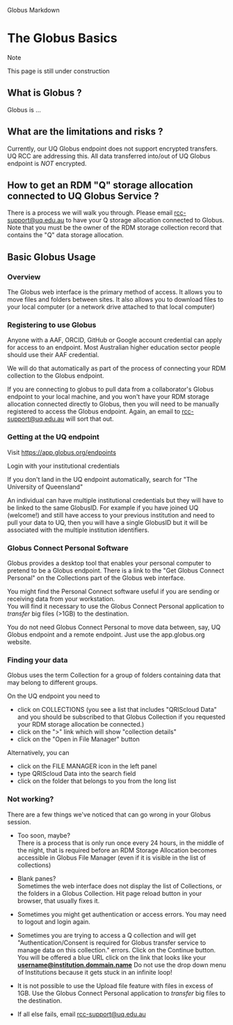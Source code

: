 Globus Markdown

# The Globus Basics

>[!Note]
>
>This page is still under construction

## What is Globus ?

Globus is ...

## What are the limitations and risks ?

Currently, our UQ Globus endpoint does not support encrypted transfers. UQ RCC are addressing this.
All data transferred into/out of UQ Globus endpoint is *NOT* encrypted.

## How to get an RDM "Q" storage allocation connected to UQ Globus Service ?

There is a process we will walk you through. Please email rcc-support@uq.edu.au to have your Q storage allocation connected to Globus. Note that you must be the owner of the RDM storage collection record that contains the "Q" data storage allocation. 

## Basic Globus Usage

### Overview

The Globus web interface is the primary method of access.
It allows you to move files and folders between sites.
It also allows you to download files to your local computer (or a network drive attached to that local computer)

### Registering to use Globus

Anyone with a AAF, ORCID, GitHub or Google account credential can apply for access to an endpoint. Most Australian higher education sector people should use their AAF credential.

We will do that automatically as part of the process of connecting your RDM collection to the Globus endpoint. 

If you are connecting to globus to pull data from a collaborator's Globus endpoint to your local machine, and you won't have your RDM storage allocation connected directly to Globus, then you will need to be manually registered to access the Globus endpoint. Again, an email to rcc-support@uq.edu.au will sort that out.

### Getting at the UQ endpoint

Visit https://app.globus.org/endpoints

Login with your institutional credentials

If you don't land in the UQ endpoint automatically, search for "The University of Queensland"

An individual can have multiple institutional credentials but they will have to be linked to the same GlobusID. For example if you have joined UQ (welcome!) and still have access to your previous institution and need to pull your data to UQ, then you will have a single GlobusID but it will be associated with the multiple institution identifiers.

### Globus Connect Personal Software

Globus provides a desktop tool that enables your personal computer to pretend to be a Globus endpoint.
There is a link to the "Get Globus Connect Personal" on the Collections part of the Globus web interface.

You might find the Personal Connect software useful if you are sending or receiving data from your workstation. </br>
You will find it necessary to use the Globus Connect Personal application to _transfer_ big files (>1GB) to the destination.

You do not need Globus Connect Personal to move data between, say, UQ Globus endpoint and a remote endpoint. Just use the app.globus.org website.  

### Finding your data

Globus uses the term Collection for a group of folders containing data that may belong to different groups.

On the UQ endpoint you need to 

* click on COLLECTIONS (you see a list that includes "QRIScloud Data" and you should be subscribed to that Globus Collection if you requested your RDM storage allocation be connected.)
* click on the ">" link which will show "collection details"
* click on the "Open in File Manager" button  </br>

Alternatively, you can 
* click on the FILE MANAGER icon in the left panel 
* type QRIScloud Data into the search field
* click on the folder that belongs to you from the long list
 


### Not working?

There are a few things we've noticed that can go wrong in your Globus session.

* Too soon, maybe? </br>
There is a process that is only run once every 24 hours, in the middle of the night, that is required before an RDM Storage Allocation becomes accessible in Globus File Manager (even if it is visible in the list of collections)

* Blank panes? </br>
Sometimes the web interface does not display the list of Collections, or the folders in a Globus Collection. Hit page reload button in your browser, that usually fixes it.

* Sometimes you might get authentication or access errors. You may need to logout and login again.

* Sometimes you are trying to access a Q collection and will get "Authentication/Consent is required for Globus transfer service to manage data on this collection." errors. Click on the Continue button. You will be offered a blue URL click on the link that looks like your **username@institution.dommain.name** Do not use the drop down menu of Institutions because it gets stuck in an infinite loop!

* It is not possible to use the Upload file feature with files in excess of 1GB. Use the Globus Connect Personal application to _transfer_ big files to the destination.
* If all else fails, email rcc-support@uq.edu.au
